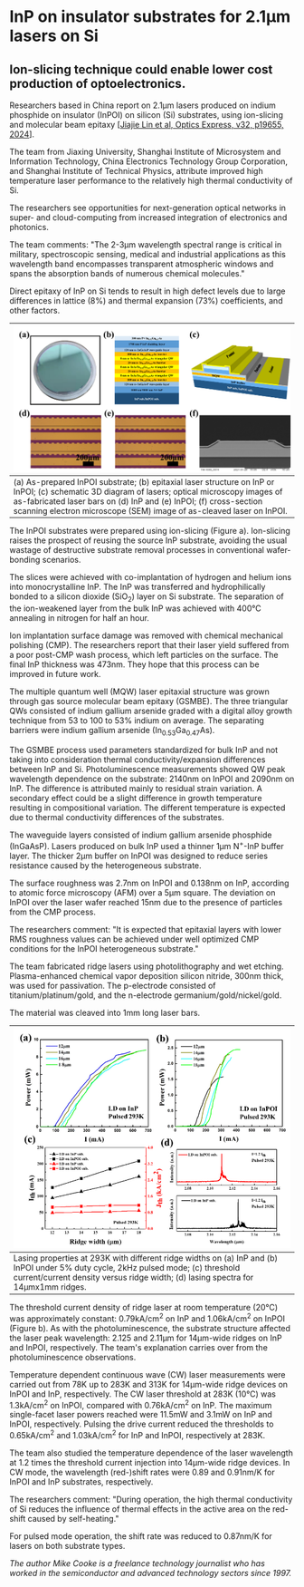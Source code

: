# InP on insulator substrates for 2.1&micro;m lasers on Si

## Ion-slicing technique could enable lower cost production of optoelectronics.

Researchers based in China report on 2.1&micro;m lasers produced on indium phosphide on insulator (InPOI) on silicon (Si) substrates, using ion-slicing and molecular beam epitaxy [[Jiajie Lin et al, Optics Express, v32, p19655, 2024](https://doi.org/10.1364/OE.519297)]. 

The team from Jiaxing University, Shanghai Institute of Microsystem and Information Technology, China Electronics Technology Group Corporation, and Shanghai Institute of Technical Physics, attribute improved high temperature laser performance to the relatively high thermal conductivity of Si.

The researchers see opportunities for next-generation optical networks in super- and cloud-computing from increased integration of electronics and photonics.

The team comments: "The 2-3&micro;m wavelength spectral range is critical in military, spectroscopic sensing, medical and industrial applications as this wavelength band encompasses transparent atmospheric windows and spans the absorption bands of numerous chemical molecules."

Direct epitaxy of InP on Si tends to result in high defect levels due to large differences in lattice (8%) and thermal expansion (73%) coefficients, and other factors.

![a](a.png) |
--- |
(a) As-prepared InPOI substrate; (b) epitaxial laser structure on InP or InPOI; (c) schematic 3D diagram of lasers; optical microscopy images of as-fabricated laser bars on (d) InP and (e) InPOI; (f) cross-section scanning electron microscope (SEM) image of as-cleaved laser on InPOI. |

The InPOI substrates were prepared using ion-slicing (Figure a). Ion-slicing raises the prospect of reusing the source InP substrate, avoiding the usual wastage of destructive substrate removal processes in conventional wafer-bonding scenarios.

The slices were achieved with co-implantation of hydrogen and helium ions into monocrystalline InP. The InP was transferred and hydrophilically bonded to a silicon dioxide (SiO<sub>2</sub>) layer on Si substrate. The separation of the ion-weakened layer from the bulk InP was achieved with 400&deg;C annealing in nitrogen for half an hour.

Ion implantation surface damage was removed with chemical mechanical polishing (CMP). The researchers report that their laser yield suffered from a poor post-CMP wash process, which left particles on the surface. The final InP thickness was 473nm. They hope that this process can be improved in future work.

The multiple quantum well (MQW) laser epitaxial structure was grown through gas source molecular beam epitaxy (GSMBE). The three triangular QWs consisted of indium gallium arsenide graded with a digital alloy growth technique from 53 to 100 to 53% indium on average. The separating barriers were indium gallium arsenide (In<sub>0.53</sub>Ga<sub>0.47</sub>As).

The GSMBE process used parameters standardized for bulk InP and not taking into consideration thermal conductivity/expansion differences between InP and Si. Photoluminescence measurements showed QW peak wavelength dependence on the substrate: 2140nm on InPOI and 2090nm on InP. The difference is attributed mainly to residual strain variation. A secondary effect could be a slight difference in growth temperature resulting in compositional variation. The different temperature is expected due to thermal conductivity differences of the substrates.

The waveguide layers consisted of indium gallium arsenide phosphide (InGaAsP). Lasers produced on bulk InP used a thinner 1&micro;m N<sup>+</sup>-InP buffer layer. The thicker 2&micro;m buffer on InPOI was designed to reduce series resistance caused by the heterogeneous substrate.

The surface roughness was 2.7nm on InPOI and 0.138nm on InP, according to atomic force microscopy (AFM) over a 5&micro;m square. The deviation on InPOI over the laser wafer reached 15nm due to the presence of particles from the CMP process.

The researchers comment: "It is expected that epitaxial layers with lower RMS roughness values can be achieved under well optimized CMP conditions for the InPOI heterogeneous substrate."

The team fabricated ridge lasers using photolithography and wet etching. Plasma-enhanced chemical vapor deposition silicon nitride, 300nm thick, was used for passivation. The p-electrode consisted of titanium/platinum/gold, and the n-electrode germanium/gold/nickel/gold.

The material was cleaved into 1mm long laser bars.

![b](b.png) |
--- |
Lasing properties at 293K with different ridge widths on (a) InP and (b) InPOI under 5% duty cycle, 2kHz pulsed mode; (c) threshold current/current density versus ridge width; (d) lasing spectra for 14&micro;mx1mm ridges. |

The threshold current density of ridge laser at room temperature (20&deg;C) was approximately constant: 0.79kA/cm<sup>2</sup> on InP and 1.06kA/cm<sup>2</sup> on InPOI (Figure b). As with the photoluminescence, the substrate structure affected the laser peak wavelength: 2.125 and 2.11&micro;m for 14&micro;m-wide ridges on InP and InPOI, respectively. The team's explanation carries over from the photoluminescence observations.

Temperature dependent continuous wave (CW) laser measurements were carried out from 78K up to 283K and 313K for 14&micro;m-wide ridge devices on InPOI and InP, respectively. The CW laser threshold at 283K (10&deg;C) was 1.3kA/cm<sup>2</sup> on InPOI, compared with 0.76kA/cm<sup>2</sup> on InP. The maximum single-facet laser powers reached were 11.5mW and 3.1mW on InP and InPOI, respectively. Pulsing the drive current reduced the thresholds to 0.65kA/cm<sup>2</sup> and 1.03kA/cm<sup>2</sup> for InP and InPOI, respectively at 283K.

The team also studied the temperature dependence of the laser wavelength at 1.2 times the threshold current injection into 14&micro;m-wide ridge devices. In CW mode, the wavelength (red-)shift rates were 0.89 and 0.91nm/K for InPOI and InP substrates, respectively.

The researchers comment: "During operation, the high thermal conductivity of Si reduces the influence of thermal effects in the active area on the red-shift caused by self-heating."

For pulsed mode operation, the shift rate was reduced to 0.87nm/K for lasers on both substrate types.

_The author Mike Cooke is a freelance technology journalist who has worked in the semiconductor and advanced technology sectors since 1997._
